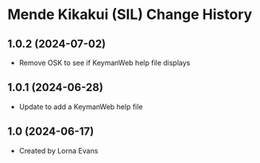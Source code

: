 Mende Kikakui (SIL) Change History
====================

1.0.2 (2024-07-02)
----------------
* Remove OSK to see if KeymanWeb help file displays

1.0.1 (2024-06-28)
----------------
* Update to add a KeymanWeb help file

1.0 (2024-06-17)
----------------
* Created by Lorna Evans
